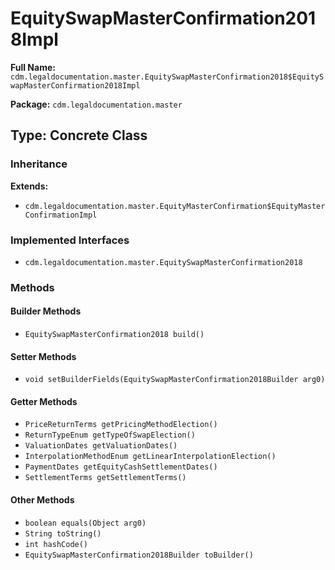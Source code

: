 # EquitySwapMasterConfirmation2018Impl

**Full Name:** `cdm.legaldocumentation.master.EquitySwapMasterConfirmation2018$EquitySwapMasterConfirmation2018Impl`

**Package:** `cdm.legaldocumentation.master`

## Type: Concrete Class

### Inheritance

**Extends:**
- `cdm.legaldocumentation.master.EquityMasterConfirmation$EquityMasterConfirmationImpl`

### Implemented Interfaces

- `cdm.legaldocumentation.master.EquitySwapMasterConfirmation2018`

### Methods

#### Builder Methods

- `EquitySwapMasterConfirmation2018 build()`

#### Setter Methods

- `void setBuilderFields(EquitySwapMasterConfirmation2018Builder arg0)`

#### Getter Methods

- `PriceReturnTerms getPricingMethodElection()`
- `ReturnTypeEnum getTypeOfSwapElection()`
- `ValuationDates getValuationDates()`
- `InterpolationMethodEnum getLinearInterpolationElection()`
- `PaymentDates getEquityCashSettlementDates()`
- `SettlementTerms getSettlementTerms()`

#### Other Methods

- `boolean equals(Object arg0)`
- `String toString()`
- `int hashCode()`
- `EquitySwapMasterConfirmation2018Builder toBuilder()`

